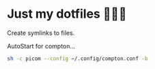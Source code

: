 # Just my dotfiles 👨🏻‍💻

Create symlinks to files.

AutoStart for compton...

```bash
sh -c picom --config ~/.config/compton.conf -b
```

